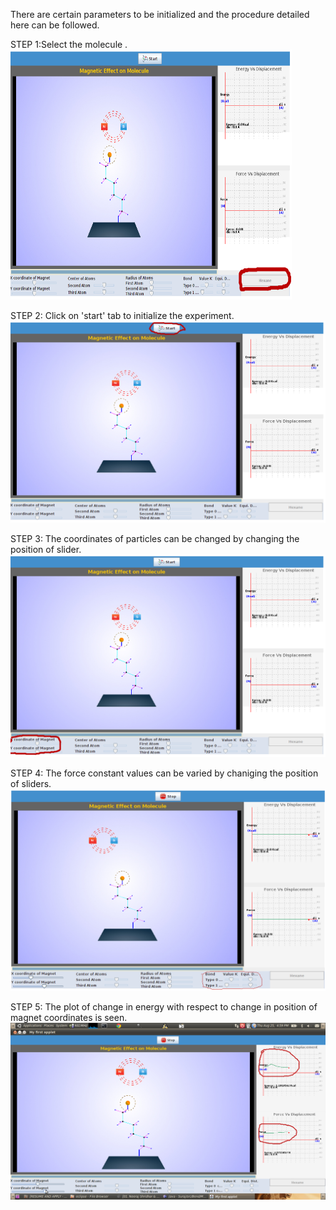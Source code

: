 There are certain parameters to be initialized and the procedure detailed here can be followed.

STEP 1:Select the molecule .  
<img src="images/poly1.png" width="450" height="400">

STEP 2: Click on 'start' tab to initialize the experiment.  
<img src="images/poly5.png">

STEP 3: The coordinates of particles can be changed by changing the position of slider.  
<img src="images/poly2.png">

STEP 4: The force constant values can be varied by chaniging the position of sliders.  
<img src="images/poly3.png">

STEP 5: The plot of change in energy with respect to change in position of magnet coordinates is seen.  
<img src="images/Screenshot-3.png"> 
